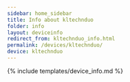 ```yaml
---
sidebar: home_sidebar
title: Info about kltechnduo
folder: info
layout: deviceinfo
redirect_from: kltechnduo_info.html
permalink: /devices/kltechnduo/
device: kltechnduo
---
```

{% include templates/device_info.md %}
